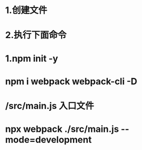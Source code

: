# 1.创建文件
# 2.执行下面命令
   # 1.npm init -y
   # npm i webpack webpack-cli -D
   # /src/main.js  入口文件
   # npx webpack ./src/main.js --mode=development
